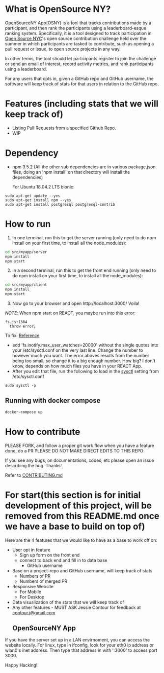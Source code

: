 # What is OpenSource NY?

OpenSourceNY App(OSNY) is a tool that tracks contributions made by a participant, and then rank the participants using a leaderboard-esque ranking system. Specifically, it is a tool designed to track participation in [Open Source NYC](https://www.meetup.com/Open-Source-NYC/)'s open source contribution challenge held over the summer in which participants are tasked to contribute, such as opening a pull request or issue, to open source projects in any way.

In other terms, the tool should let participants register to join the challenge or send an email of interest, record activity metrics, and rank participants using a leaderboard.

For any users that opts in, given a GitHub repo and GitHub username, the software will keep track of stats for that users in relation to the GitHub repo.

# Features (including stats that we will keep track of)

-   Listing Pull Requests from a specified Github Repo.
-   WIP

# Dependency

-   npm 3.5.2 (All the other sub dependencies are in various package.json files, doing an 'npm install' on that directory will install the dependencies)

    For Ubuntu 18.04.2 LTS bionic:

```shell
sudo apt-get update --yes
sudo apt-get install npm --yes
sudo apt-get install postgresql postgresql-contrib
```

# How to run

1. In one terminal, run this to get the server running (only need to do npm install on your first time, to install all the node_modules):

```bash
cd src/myapp/server
npm install
npm start
```

2. In a second terminal, run this to get the front end running (only need to do npm install on your first time, to install all the node_modules):

```bash
cd src/myapp/client
npm install
npm start
```

3. Now go to your browser and open http://localhost:3000/
   Voila!

_NOTE_: When npm start on REACT, you maybe run into this error:

```
fs.js:1384
  throw error;
```

To fix: [Reference](https://github.com/facebook/jest/issues/3254)

-   add 'fs.inotify.max_user_watches=20000' without the single quotes into your /etc/sysctl.conf on the very last line. Change the number to however much you want. The error aboves results from the number being too small, so change it to a big enough number. How big? I don't know, depends on how much files you have in your REACT App.
-   After you edit that file, run the following to load in the [sysctl](https://linux.die.net/man/8/sysctl) setting from /etc/sysctl.conf

```shell
sudo sysctl -p
```

## Running with docker compose

```bash
docker-compose up
```

# How to contribute

PLEASE FORK, and follow a proper git work flow
when you have a feature done, do a PR
PLEASE DO NOT MAKE DIRECT EDITS TO THIS REPO

If you see any bugs, on documentations, codes, etc please open an issue describing the bug. Thanks!

Refer to [CONTRIBUTING.md](./CONTRIBUTING.md)

# For start(this section is for initial development of this project, will be removed from this README.md once we have a base to build on top of)

Here are the 4 features that we would like to have as a base to work off on:

-   User opt in feature
    -   Sign up form on the front end
    -   connect to back end and fill in to data base
        -   GitHub username
-   Base on a project-repo and GitHub username, will keep track of stats
    -   Numbers of PR
    -   Numbers of merged PR
-   Responsive Website
    -   For Mobile
    -   For Desktop
-   Data visualization of the stats that we will keep track of
-   Any other features - MUST ASK Jessie Contour for feedback at contour.j@gmail.com
    <h2>OpenSourceNY App</h2>

If you have the server set up in a LAN envirnoment, you can access the website locally. For linux, type in ifconfig, look for your eth0 ip address or wlan0's inet address. Then type that address in with ':3000' to access port 3000.

Happy Hacking!
